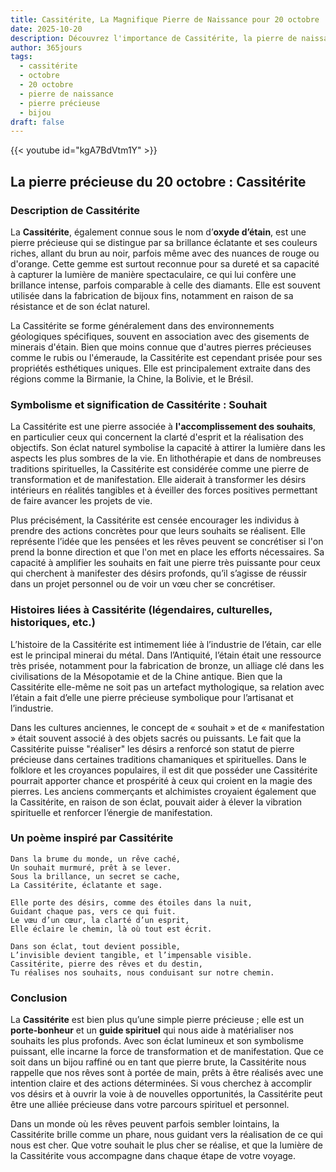 ```yaml
---
title: Cassitérite, La Magnifique Pierre de Naissance pour 20 octobre
date: 2025-10-20
description: Découvrez l'importance de Cassitérite, la pierre de naissance du 20 octobre qui symbolise Souhait. Laissez sa beauté et sa signification illuminer votre journée.
author: 365jours
tags:
  - cassitérite
  - octobre
  - 20 octobre
  - pierre de naissance
  - pierre précieuse
  - bijou
draft: false
---
```


{{< youtube id="kgA7BdVtm1Y" >}}

## La pierre précieuse du 20 octobre : Cassitérite

### Description de Cassitérite

La **Cassitérite**, également connue sous le nom d’**oxyde d’étain**, est une pierre précieuse qui se distingue par sa brillance éclatante et ses couleurs riches, allant du brun au noir, parfois même avec des nuances de rouge ou d'orange. Cette gemme est surtout reconnue pour sa dureté et sa capacité à capturer la lumière de manière spectaculaire, ce qui lui confère une brillance intense, parfois comparable à celle des diamants. Elle est souvent utilisée dans la fabrication de bijoux fins, notamment en raison de sa résistance et de son éclat naturel.

La Cassitérite se forme généralement dans des environnements géologiques spécifiques, souvent en association avec des gisements de minerais d'étain. Bien que moins connue que d'autres pierres précieuses comme le rubis ou l'émeraude, la Cassitérite est cependant prisée pour ses propriétés esthétiques uniques. Elle est principalement extraite dans des régions comme la Birmanie, la Chine, la Bolivie, et le Brésil.

### Symbolisme et signification de Cassitérite : Souhait

La Cassitérite est une pierre associée à **l'accomplissement des souhaits**, en particulier ceux qui concernent la clarté d'esprit et la réalisation des objectifs. Son éclat naturel symbolise la capacité à attirer la lumière dans les aspects les plus sombres de la vie. En lithothérapie et dans de nombreuses traditions spirituelles, la Cassitérite est considérée comme une pierre de transformation et de manifestation. Elle aiderait à transformer les désirs intérieurs en réalités tangibles et à éveiller des forces positives permettant de faire avancer les projets de vie.

Plus précisément, la Cassitérite est censée encourager les individus à prendre des actions concrètes pour que leurs souhaits se réalisent. Elle représente l’idée que les pensées et les rêves peuvent se concrétiser si l'on prend la bonne direction et que l'on met en place les efforts nécessaires. Sa capacité à amplifier les souhaits en fait une pierre très puissante pour ceux qui cherchent à manifester des désirs profonds, qu’il s’agisse de réussir dans un projet personnel ou de voir un vœu cher se concrétiser.

### Histoires liées à Cassitérite (légendaires, culturelles, historiques, etc.)

L’histoire de la Cassitérite est intimement liée à l’industrie de l’étain, car elle est le principal minerai du métal. Dans l’Antiquité, l’étain était une ressource très prisée, notamment pour la fabrication de bronze, un alliage clé dans les civilisations de la Mésopotamie et de la Chine antique. Bien que la Cassitérite elle-même ne soit pas un artefact mythologique, sa relation avec l’étain a fait d’elle une pierre précieuse symbolique pour l’artisanat et l’industrie.

Dans les cultures anciennes, le concept de « souhait » et de « manifestation » était souvent associé à des objets sacrés ou puissants. Le fait que la Cassitérite puisse "réaliser" les désirs a renforcé son statut de pierre précieuse dans certaines traditions chamaniques et spirituelles. Dans le folklore et les croyances populaires, il est dit que posséder une Cassitérite pourrait apporter chance et prospérité à ceux qui croient en la magie des pierres. Les anciens commerçants et alchimistes croyaient également que la Cassitérite, en raison de son éclat, pouvait aider à élever la vibration spirituelle et renforcer l’énergie de manifestation.

### Un poème inspiré par Cassitérite

	Dans la brume du monde, un rêve caché,  
	Un souhait murmuré, prêt à se lever.  
	Sous la brillance, un secret se cache,  
	La Cassitérite, éclatante et sage.
	
	Elle porte des désirs, comme des étoiles dans la nuit,  
	Guidant chaque pas, vers ce qui fuit.  
	Le vœu d’un cœur, la clarté d’un esprit,  
	Elle éclaire le chemin, là où tout est écrit.
	
	Dans son éclat, tout devient possible,  
	L’invisible devient tangible, et l’impensable visible.  
	Cassitérite, pierre des rêves et du destin,  
	Tu réalises nos souhaits, nous conduisant sur notre chemin.

### Conclusion

La **Cassitérite** est bien plus qu’une simple pierre précieuse ; elle est un **porte-bonheur** et un **guide spirituel** qui nous aide à matérialiser nos souhaits les plus profonds. Avec son éclat lumineux et son symbolisme puissant, elle incarne la force de transformation et de manifestation. Que ce soit dans un bijou raffiné ou en tant que pierre brute, la Cassitérite nous rappelle que nos rêves sont à portée de main, prêts à être réalisés avec une intention claire et des actions déterminées. Si vous cherchez à accomplir vos désirs et à ouvrir la voie à de nouvelles opportunités, la Cassitérite peut être une alliée précieuse dans votre parcours spirituel et personnel.

Dans un monde où les rêves peuvent parfois sembler lointains, la Cassitérite brille comme un phare, nous guidant vers la réalisation de ce qui nous est cher. Que votre souhait le plus cher se réalise, et que la lumière de la Cassitérite vous accompagne dans chaque étape de votre voyage.